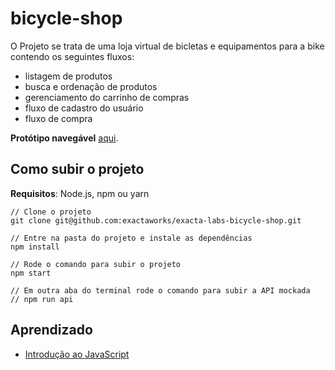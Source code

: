 # bicycle-shop

O Projeto se trata de uma loja virtual de bicletas e equipamentos para a bike contendo os seguintes fluxos:

- listagem de produtos
- busca e ordenação de produtos
- gerenciamento do carrinho de compras
- fluxo de cadastro do usuário
- fluxo de compra

**Protótipo navegável** [aqui](https://www.figma.com/proto/FaaAwc3nRRW4cTuxlQPNxw/Bicycle-Shop?node-id=1%3A2&scaling=min-zoom).

## Como subir o projeto

**Requisitos**: Node.js, npm ou yarn

```
// Clone o projeto
git clone git@github.com:exactaworks/exacta-labs-bicycle-shop.git

// Entre na pasta do projeto e instale as dependências
npm install

// Rode o comando para subir o projeto
npm start

// Em outra aba do terminal rode o comando para subir a API mockada
// npm run api
```

## Aprendizado

- [Introdução ao JavaScript](/learning/INTRO_TO_JAVASCRIPT.md)
